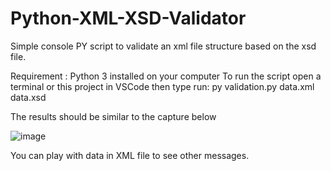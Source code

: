# Python-XML-XSD-Validator
Simple console PY script to validate an xml file structure based on the xsd file.

Requirement : Python 3 installed on your computer
To run the script open a terminal or this project in VSCode then type run:
py validation.py data.xml data.xsd

The results should be similar to the capture below

![image](https://user-images.githubusercontent.com/36489857/211920961-e7f46826-f224-49a3-9d26-d3782fce96fe.png)

You can play with data in XML file to see other messages.
